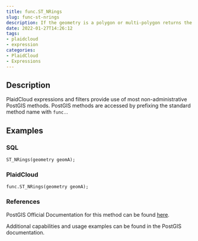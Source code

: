 ```yaml
---
title: func.ST_NRings
slug: func-st-nrings
description: If the geometry is a polygon or multi-polygon returns the number of rings
date: 2022-01-27T14:26:12
tags:
- plaidcloud
- expression
categories:
- PlaidCloud
- Expressions
---
```



## Description


PlaidCloud expressions and filters provide use of most non-administrative PostGIS methods. PostGIS methods are accessed by prefixing the standard method name with `func.`.



## Examples


### SQL



```
ST_NRings(geometry geomA);
```


### PlaidCloud



```
func.ST_NRings(geometry geomA);
```


### References


PostGIS Official Documentation for this method can be found [here](https://postgis.net/docs/manual-3.1/ST_NRings.html).



Additional capabilities and usage examples can be found in the PostGIS documentation.

